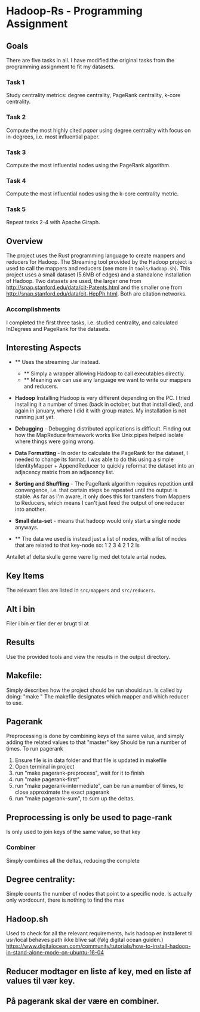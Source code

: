 # Hadoop-Rs - Programming Assignment

## Goals
There are five tasks in all.
I have modified the original tasks from the programming assignment to fit my datasets.

### Task 1
Study centrality metrics: degree centrality, PageRank centrality, k-core centrality.

### Task 2
Compute the most highly cited *paper* using degree centrality with focus on in-degrees, i.e. most influential paper.

### Task 3
Compute the most influential nodes using the PageRank algorithm.

### Task 4
Compute the most influential nodes using the k-core centrality metric.

### Task 5
Repeat tasks 2-4 with Apache Giraph.

## Overview
The project uses the Rust programming language to create mappers and reducers for Hadoop.
The Streaming tool provided by the Hadoop project is used to call the mappers and reducers (see more in `tools/hadoop.sh`).
This project uses a small dataset (5.6MB of edges) and a standalone installation of Hadoop.
Two datasets are used, the larger one from http://snap.stanford.edu/data/cit-Patents.html and the smaller one from http://snap.stanford.edu/data/cit-HepPh.html.
Both are citation networks.

### Accomplishments
I completed the first three tasks, i.e. studied centrality, and calculated InDegrees and PageRank for the datasets.

## Interesting Aspects
* ** Uses the streaming Jar instead.
    * ** Simply a wrapper allowing Hadoop to call executables directly.
    * ** Meaning we can use any language we want to write our mappers and reducers. 

* **Hadoop** Installing Hadoop is very different depending on the PC. I tried installing it a number of times (back in october, but that install died), and again in january, where I did it with group mates. My installation is not running just yet.
* **Debugging** - Debugging distributed applications is difficult. Finding out how the MapReduce framework works like Unix pipes helped isolate where things were going wrong.
* **Data Formatting** - In order to calculate the PageRank for the dataset, I needed to change its format. I was able to do this using a simple IdentityMapper + AppendReducer to quickly reformat the dataset into an adjacency matrix from an adjacency list.
* **Sorting and Shuffling** - The PageRank algorithm requires repetition until convergence, i.e. that certain steps be repeated until the output is stable. As far as I'm aware, it only does this for transfers from Mappers to Reducers, which means I can't just feed the output of one reducer into another.
* **Small data-set** - means that hadoop would only start a single node anyways.
* ** The data we used is instead just a list of nodes, with a list of nodes that are related to that key-node so:
1   2 3 4
2   1 2
Is 

Antallet af delta skulle gerne være lig med det totale antal nodes.

## Key Items
The relevant files are listed in `src/mappers` and `src/reducers`.
###

## Alt i bin
Filer i bin er filer der er brugt til at 

## Results
Use the provided tools and view the results in the output directory.

## Makefile:
Simply describes how the project should be run should run.
Is called by doing: "make <which thing to run>"
The makefile designates which mapper and which reducer to use.

## Pagerank
Preprocessing is done by combining keys of the same value, and simply adding the related values to that "master" key
Should be run a number of times.
To run pagerank
1. Ensure file is in data folder and that file is updated in makefile 
2. Open terminal in project
3. run "make pagerank-preprocess", wait for it to finish
4. run "make pagerank-first"
5. run "make pagerank-intermediate", can be run a number of times, to close approximate the exact pagerank
6. run "make pagerank-sum", to sum up the deltas.

## Preprocessing is only be used to page-rank
Is only used to join keys of the same value, so that key

### Combiner
Simply combines all the deltas, reducing the complete

## Degree centrality:
Simple counts the number of nodes that point to a specific node.
Is actually only wordcount, there is nothing to find the max

## Hadoop.sh
Used to check for all the relevant requirements, hvis hadoop er installeret til usr/local behøves path ikke blive sat (følg digital ocean guiden.)
https://www.digitalocean.com/community/tutorials/how-to-install-hadoop-in-stand-alone-mode-on-ubuntu-16-04

## Reducer modtager en liste af key, med en liste af values til vær key.



## På pagerank skal der være en combiner.